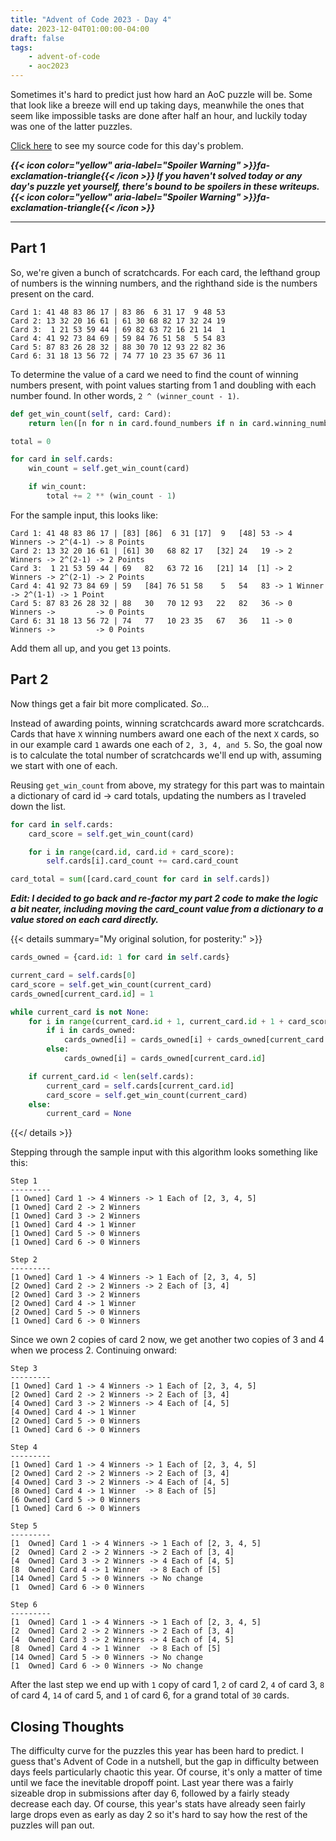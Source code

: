 ```yaml
---
title: "Advent of Code 2023 - Day 4"
date: 2023-12-04T01:00:00-04:00
draft: false
tags:
    - advent-of-code
    - aoc2023
---
```


Sometimes it's hard to predict just how hard an AoC puzzle will be. Some that look like a breeze will end up taking days, meanwhile the ones that seem like impossible tasks are done after half an hour, and luckily today was one of the latter puzzles.

[Click here](https://github.com/Ratheronfire/advent-of-code/blob/master/year_2023/day-4.py) to see my source code for this day's problem.

***{{< icon color="yellow" aria-label="Spoiler Warning" >}}fa-exclamation-triangle{{< /icon >}} If you haven't solved today or any day's puzzle yet yourself, there's bound to be spoilers in these writeups. {{< icon color="yellow" aria-label="Spoiler Warning" >}}fa-exclamation-triangle{{< /icon >}}***

---

## Part 1

So, we're given a bunch of scratchcards. For each card, the lefthand group of numbers is the winning numbers, and the righthand side is the numbers present on the card.

```
Card 1: 41 48 83 86 17 | 83 86  6 31 17  9 48 53
Card 2: 13 32 20 16 61 | 61 30 68 82 17 32 24 19
Card 3:  1 21 53 59 44 | 69 82 63 72 16 21 14  1
Card 4: 41 92 73 84 69 | 59 84 76 51 58  5 54 83
Card 5: 87 83 26 28 32 | 88 30 70 12 93 22 82 36
Card 6: 31 18 13 56 72 | 74 77 10 23 35 67 36 11
```

To determine the value of a card we need to find the count of winning numbers present, with point values starting from 1 and doubling with each number found. In other words, `2 ^ (winner_count - 1)`.

```python
def get_win_count(self, card: Card):
    return len([n for n in card.found_numbers if n in card.winning_numbers])
```
```python
total = 0

for card in self.cards:
    win_count = self.get_win_count(card)

    if win_count:
        total += 2 ** (win_count - 1)
```

For the sample input, this looks like:

```
Card 1: 41 48 83 86 17 | [83] [86]  6 31 [17]  9   [48] 53 -> 4 Winners -> 2^(4-1) -> 8 Points
Card 2: 13 32 20 16 61 | [61] 30   68 82 17   [32] 24   19 -> 2 Winners -> 2^(2-1) -> 2 Points 
Card 3:  1 21 53 59 44 | 69   82   63 72 16   [21] 14  [1] -> 2 Winners -> 2^(2-1) -> 2 Points
Card 4: 41 92 73 84 69 | 59   [84] 76 51 58    5   54   83 -> 1 Winner  -> 2^(1-1) -> 1 Point
Card 5: 87 83 26 28 32 | 88   30   70 12 93   22   82   36 -> 0 Winners ->         -> 0 Points
Card 6: 31 18 13 56 72 | 74   77   10 23 35   67   36   11 -> 0 Winners ->         -> 0 Points
```

Add them all up, and you get `13` points.

## Part 2

Now things get a fair bit more complicated. *So...*

Instead of awarding points, winning scratchcards award more scratchcards. Cards that have `X` winning numbers award one each of the next `X` cards, so in our example card `1` awards one each of `2, 3, 4, and 5`. So, the goal now is to calculate the total number of scratchcards we'll end up with, assuming we start with one of each.

Reusing `get_win_count` from above, my strategy for this part was to maintain a dictionary of card id -> card totals, updating the numbers as I traveled down the list.

```python
for card in self.cards:
    card_score = self.get_win_count(card)

    for i in range(card.id, card.id + card_score):
        self.cards[i].card_count += card.card_count

card_total = sum([card.card_count for card in self.cards])
```

***Edit: I decided to go back and re-factor my part 2 code to make the logic a bit neater, including moving the card_count value from a dictionary to a value stored on each card directly.***

{{< details summary="My original solution, for posterity:" >}}
```python
cards_owned = {card.id: 1 for card in self.cards}

current_card = self.cards[0]
card_score = self.get_win_count(current_card)
cards_owned[current_card.id] = 1

while current_card is not None:
    for i in range(current_card.id + 1, current_card.id + 1 + card_score):
        if i in cards_owned:
            cards_owned[i] = cards_owned[i] + cards_owned[current_card.id]
        else:
            cards_owned[i] = cards_owned[current_card.id]

    if current_card.id < len(self.cards):
        current_card = self.cards[current_card.id]
        card_score = self.get_win_count(current_card)
    else:
        current_card = None
```
{{</ details >}}

Stepping through the sample input with this algorithm looks something like this:

```
Step 1
---------
[1 Owned] Card 1 -> 4 Winners -> 1 Each of [2, 3, 4, 5]
[1 Owned] Card 2 -> 2 Winners 
[1 Owned] Card 3 -> 2 Winners
[1 Owned] Card 4 -> 1 Winner 
[1 Owned] Card 5 -> 0 Winners
[1 Owned] Card 6 -> 0 Winners
```

```
Step 2
---------
[1 Owned] Card 1 -> 4 Winners -> 1 Each of [2, 3, 4, 5]
[2 Owned] Card 2 -> 2 Winners -> 2 Each of [3, 4]
[2 Owned] Card 3 -> 2 Winners
[2 Owned] Card 4 -> 1 Winner 
[2 Owned] Card 5 -> 0 Winners
[1 Owned] Card 6 -> 0 Winners
```

Since we own 2 copies of card 2 now, we get another two copies of 3 and 4 when we process 2. Continuing onward:

```
Step 3
---------
[1 Owned] Card 1 -> 4 Winners -> 1 Each of [2, 3, 4, 5]
[2 Owned] Card 2 -> 2 Winners -> 2 Each of [3, 4]
[4 Owned] Card 3 -> 2 Winners -> 4 Each of [4, 5]
[4 Owned] Card 4 -> 1 Winner 
[2 Owned] Card 5 -> 0 Winners
[1 Owned] Card 6 -> 0 Winners
```

```
Step 4
---------
[1 Owned] Card 1 -> 4 Winners -> 1 Each of [2, 3, 4, 5]
[2 Owned] Card 2 -> 2 Winners -> 2 Each of [3, 4]
[4 Owned] Card 3 -> 2 Winners -> 4 Each of [4, 5]
[8 Owned] Card 4 -> 1 Winner  -> 8 Each of [5]
[6 Owned] Card 5 -> 0 Winners
[1 Owned] Card 6 -> 0 Winners
```

```
Step 5
---------
[1  Owned] Card 1 -> 4 Winners -> 1 Each of [2, 3, 4, 5]
[2  Owned] Card 2 -> 2 Winners -> 2 Each of [3, 4]
[4  Owned] Card 3 -> 2 Winners -> 4 Each of [4, 5]
[8  Owned] Card 4 -> 1 Winner  -> 8 Each of [5]
[14 Owned] Card 5 -> 0 Winners -> No change
[1  Owned] Card 6 -> 0 Winners
```

```
Step 6
---------
[1  Owned] Card 1 -> 4 Winners -> 1 Each of [2, 3, 4, 5]
[2  Owned] Card 2 -> 2 Winners -> 2 Each of [3, 4]
[4  Owned] Card 3 -> 2 Winners -> 4 Each of [4, 5]
[8  Owned] Card 4 -> 1 Winner  -> 8 Each of [5]
[14 Owned] Card 5 -> 0 Winners -> No change
[1  Owned] Card 6 -> 0 Winners -> No change
```

After the last step we end up with `1` copy of card 1, `2` of card 2, `4` of card 3, `8` of card 4, `14` of card 5, and `1` of card 6, for a grand total of `30` cards.

## Closing Thoughts

The difficulty curve for the puzzles this year has been hard to predict. I guess that's Advent of Code in a nutshell, but the gap in difficulty between days feels particularly chaotic this year. Of course, it's only a matter of time until we face the inevitable dropoff point. Last year there was a fairly sizeable drop in submissions after day 6, followed by a fairly steady decrease each day. Of course, this year's stats have already seen fairly large drops even as early as day 2 so it's hard to say how the rest of the puzzles will pan out.